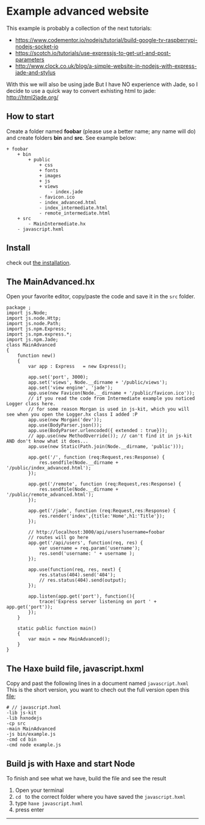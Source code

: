 # Example advanced website

This example is probably a collection of the next tutorials:

- https://www.codementor.io/nodejs/tutorial/build-google-tv-raspberrypi-nodejs-socket-io
- https://scotch.io/tutorials/use-expressjs-to-get-url-and-post-parameters
- http://www.clock.co.uk/blog/a-simple-website-in-nodejs-with-express-jade-and-stylus

With this we will also be using jade
But I have NO experience with Jade, so I decide to use a quick way to convert exhisting html to jade:
<http://html2jade.org/>

## How to start

Create a folder named **foobar** (please use a better name; any name will do) and create folders **bin** and **src**.
See example below:

```
+ foobar
	+ bin
		+ public
			+ css
			+ fonts
			+ images
			+ js
			+ views
				- index.jade
			- favicon.ico
			- index_advanced.html
			- index_intermediate.html
			- remote_intermediate.html
	+ src
		- MainIntermediate.hx
	- javascript.hxml
```

## Install

check out [the installation](installation.md).

## The MainAdvanced.hx

Open your favorite editor, copy/paste the code and save it in the `src` folder.

```
package ;
import js.Node;
import js.node.Http;
import js.node.Path;
import js.npm.Express;
import js.npm.express.*;
import js.npm.Jade;
class MainAdvanced
{
	function new()
	{
		var app : Express   = new Express();

		app.set('port', 3000);
		app.set('views', Node.__dirname + '/public/views');
		app.set('view engine', 'jade');
		app.use(new Favicon(Node.__dirname + '/public/favicon.ico'));
		// if you read the code from Intermediate example you noticed Logger class here.
		// for some reason Morgan is used in js-kit, which you will see when you open the Logger.hx class I added :P
		app.use(new Morgan('dev'));
		app.use(BodyParser.json());
		app.use(BodyParser.urlencoded({ extended : true}));
		// app.use(new MethodOverride()); // can't find it in js-kit AND don't know what it does...
		app.use(new Static(Path.join(Node.__dirname, 'public')));

		app.get('/', function (req:Request,res:Response) {
			res.sendfile(Node.__dirname + '/public/index_advanced.html');
		});

		app.get('/remote', function (req:Request,res:Response) {
			res.sendfile(Node.__dirname + '/public/remote_advanced.html');
		});

		app.get('/jade', function (req:Request,res:Response) {
			res.render('index',{title:'Home',h1:'Title'});
		});

		// http://localhost:3000/api/users?username=foobar
		// routes will go here
		app.get('/api/users', function(req, res) {
			var username = req.param('username');
			res.send('username: ' + username );
		});

		app.use(function(req, res, next) {
			res.status(404).send('404');
			// res.status(404).send(output);
		});

		app.listen(app.get('port'), function(){
			trace('Express server listening on port ' + app.get('port'));
		});
	}

	static public function main()
	{
		var main = new MainAdvanced();
	}
}
```

## The Haxe build file, javascript.hxml

Copy and past the following lines in a document named `javascript.hxml`
This is the short version, you want to chech out the full version open this [file](/code/javascript.hxml);

```
# // javascript.hxml
-lib js-kit
-lib hxnodejs
-cp src
-main MainAdvanced
-js bin/example.js
-cmd cd bin
-cmd node example.js
```

## Build js with Haxe and start Node

To finish and see what we have, build the file and see the result

1. Open your terminal
2. `cd ` to the correct folder where you have saved the `javascript.hxml`
3. type `haxe javascript.hxml`
4. press enter

---

